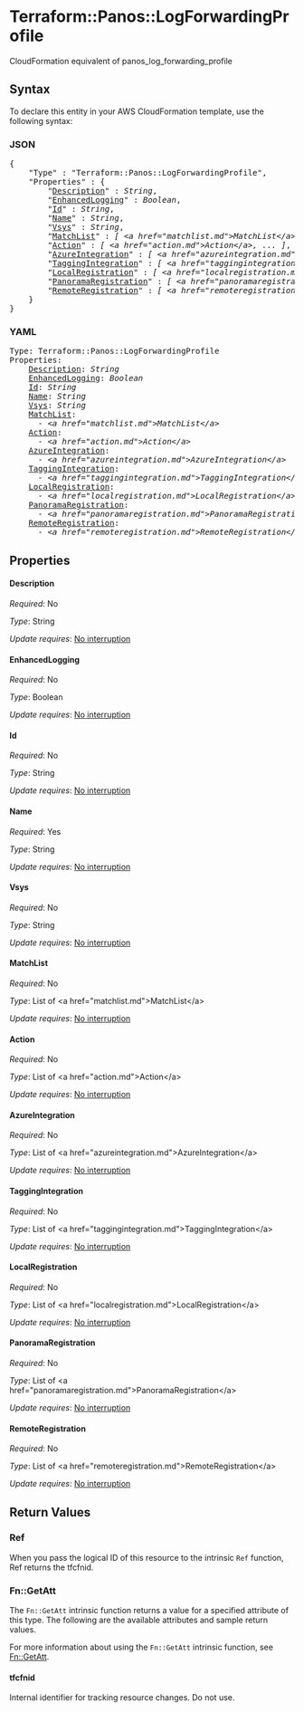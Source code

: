 # Terraform::Panos::LogForwardingProfile

CloudFormation equivalent of panos_log_forwarding_profile

## Syntax

To declare this entity in your AWS CloudFormation template, use the following syntax:

### JSON

<pre>
{
    "Type" : "Terraform::Panos::LogForwardingProfile",
    "Properties" : {
        "<a href="#description" title="Description">Description</a>" : <i>String</i>,
        "<a href="#enhancedlogging" title="EnhancedLogging">EnhancedLogging</a>" : <i>Boolean</i>,
        "<a href="#id" title="Id">Id</a>" : <i>String</i>,
        "<a href="#name" title="Name">Name</a>" : <i>String</i>,
        "<a href="#vsys" title="Vsys">Vsys</a>" : <i>String</i>,
        "<a href="#matchlist" title="MatchList">MatchList</a>" : <i>[ &lt;a href=&#34;matchlist.md&#34;&gt;MatchList&lt;/a&gt;, ... ]</i>,
        "<a href="#action" title="Action">Action</a>" : <i>[ &lt;a href=&#34;action.md&#34;&gt;Action&lt;/a&gt;, ... ]</i>,
        "<a href="#azureintegration" title="AzureIntegration">AzureIntegration</a>" : <i>[ &lt;a href=&#34;azureintegration.md&#34;&gt;AzureIntegration&lt;/a&gt;, ... ]</i>,
        "<a href="#taggingintegration" title="TaggingIntegration">TaggingIntegration</a>" : <i>[ &lt;a href=&#34;taggingintegration.md&#34;&gt;TaggingIntegration&lt;/a&gt;, ... ]</i>,
        "<a href="#localregistration" title="LocalRegistration">LocalRegistration</a>" : <i>[ &lt;a href=&#34;localregistration.md&#34;&gt;LocalRegistration&lt;/a&gt;, ... ]</i>,
        "<a href="#panoramaregistration" title="PanoramaRegistration">PanoramaRegistration</a>" : <i>[ &lt;a href=&#34;panoramaregistration.md&#34;&gt;PanoramaRegistration&lt;/a&gt;, ... ]</i>,
        "<a href="#remoteregistration" title="RemoteRegistration">RemoteRegistration</a>" : <i>[ &lt;a href=&#34;remoteregistration.md&#34;&gt;RemoteRegistration&lt;/a&gt;, ... ]</i>
    }
}
</pre>

### YAML

<pre>
Type: Terraform::Panos::LogForwardingProfile
Properties:
    <a href="#description" title="Description">Description</a>: <i>String</i>
    <a href="#enhancedlogging" title="EnhancedLogging">EnhancedLogging</a>: <i>Boolean</i>
    <a href="#id" title="Id">Id</a>: <i>String</i>
    <a href="#name" title="Name">Name</a>: <i>String</i>
    <a href="#vsys" title="Vsys">Vsys</a>: <i>String</i>
    <a href="#matchlist" title="MatchList">MatchList</a>: <i>
      - &lt;a href=&#34;matchlist.md&#34;&gt;MatchList&lt;/a&gt;</i>
    <a href="#action" title="Action">Action</a>: <i>
      - &lt;a href=&#34;action.md&#34;&gt;Action&lt;/a&gt;</i>
    <a href="#azureintegration" title="AzureIntegration">AzureIntegration</a>: <i>
      - &lt;a href=&#34;azureintegration.md&#34;&gt;AzureIntegration&lt;/a&gt;</i>
    <a href="#taggingintegration" title="TaggingIntegration">TaggingIntegration</a>: <i>
      - &lt;a href=&#34;taggingintegration.md&#34;&gt;TaggingIntegration&lt;/a&gt;</i>
    <a href="#localregistration" title="LocalRegistration">LocalRegistration</a>: <i>
      - &lt;a href=&#34;localregistration.md&#34;&gt;LocalRegistration&lt;/a&gt;</i>
    <a href="#panoramaregistration" title="PanoramaRegistration">PanoramaRegistration</a>: <i>
      - &lt;a href=&#34;panoramaregistration.md&#34;&gt;PanoramaRegistration&lt;/a&gt;</i>
    <a href="#remoteregistration" title="RemoteRegistration">RemoteRegistration</a>: <i>
      - &lt;a href=&#34;remoteregistration.md&#34;&gt;RemoteRegistration&lt;/a&gt;</i>
</pre>

## Properties

#### Description

_Required_: No

_Type_: String

_Update requires_: [No interruption](https://docs.aws.amazon.com/AWSCloudFormation/latest/UserGuide/using-cfn-updating-stacks-update-behaviors.html#update-no-interrupt)

#### EnhancedLogging

_Required_: No

_Type_: Boolean

_Update requires_: [No interruption](https://docs.aws.amazon.com/AWSCloudFormation/latest/UserGuide/using-cfn-updating-stacks-update-behaviors.html#update-no-interrupt)

#### Id

_Required_: No

_Type_: String

_Update requires_: [No interruption](https://docs.aws.amazon.com/AWSCloudFormation/latest/UserGuide/using-cfn-updating-stacks-update-behaviors.html#update-no-interrupt)

#### Name

_Required_: Yes

_Type_: String

_Update requires_: [No interruption](https://docs.aws.amazon.com/AWSCloudFormation/latest/UserGuide/using-cfn-updating-stacks-update-behaviors.html#update-no-interrupt)

#### Vsys

_Required_: No

_Type_: String

_Update requires_: [No interruption](https://docs.aws.amazon.com/AWSCloudFormation/latest/UserGuide/using-cfn-updating-stacks-update-behaviors.html#update-no-interrupt)

#### MatchList

_Required_: No

_Type_: List of &lt;a href=&#34;matchlist.md&#34;&gt;MatchList&lt;/a&gt;

_Update requires_: [No interruption](https://docs.aws.amazon.com/AWSCloudFormation/latest/UserGuide/using-cfn-updating-stacks-update-behaviors.html#update-no-interrupt)

#### Action

_Required_: No

_Type_: List of &lt;a href=&#34;action.md&#34;&gt;Action&lt;/a&gt;

_Update requires_: [No interruption](https://docs.aws.amazon.com/AWSCloudFormation/latest/UserGuide/using-cfn-updating-stacks-update-behaviors.html#update-no-interrupt)

#### AzureIntegration

_Required_: No

_Type_: List of &lt;a href=&#34;azureintegration.md&#34;&gt;AzureIntegration&lt;/a&gt;

_Update requires_: [No interruption](https://docs.aws.amazon.com/AWSCloudFormation/latest/UserGuide/using-cfn-updating-stacks-update-behaviors.html#update-no-interrupt)

#### TaggingIntegration

_Required_: No

_Type_: List of &lt;a href=&#34;taggingintegration.md&#34;&gt;TaggingIntegration&lt;/a&gt;

_Update requires_: [No interruption](https://docs.aws.amazon.com/AWSCloudFormation/latest/UserGuide/using-cfn-updating-stacks-update-behaviors.html#update-no-interrupt)

#### LocalRegistration

_Required_: No

_Type_: List of &lt;a href=&#34;localregistration.md&#34;&gt;LocalRegistration&lt;/a&gt;

_Update requires_: [No interruption](https://docs.aws.amazon.com/AWSCloudFormation/latest/UserGuide/using-cfn-updating-stacks-update-behaviors.html#update-no-interrupt)

#### PanoramaRegistration

_Required_: No

_Type_: List of &lt;a href=&#34;panoramaregistration.md&#34;&gt;PanoramaRegistration&lt;/a&gt;

_Update requires_: [No interruption](https://docs.aws.amazon.com/AWSCloudFormation/latest/UserGuide/using-cfn-updating-stacks-update-behaviors.html#update-no-interrupt)

#### RemoteRegistration

_Required_: No

_Type_: List of &lt;a href=&#34;remoteregistration.md&#34;&gt;RemoteRegistration&lt;/a&gt;

_Update requires_: [No interruption](https://docs.aws.amazon.com/AWSCloudFormation/latest/UserGuide/using-cfn-updating-stacks-update-behaviors.html#update-no-interrupt)

## Return Values

### Ref

When you pass the logical ID of this resource to the intrinsic `Ref` function, Ref returns the tfcfnid.

### Fn::GetAtt

The `Fn::GetAtt` intrinsic function returns a value for a specified attribute of this type. The following are the available attributes and sample return values.

For more information about using the `Fn::GetAtt` intrinsic function, see [Fn::GetAtt](https://docs.aws.amazon.com/AWSCloudFormation/latest/UserGuide/intrinsic-function-reference-getatt.html).

#### tfcfnid

Internal identifier for tracking resource changes. Do not use.

